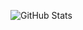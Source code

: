 ![GitHub Stats](https://github-readme-stats.vercel.app/api?username=AdrianMolina2000&theme=radical)

